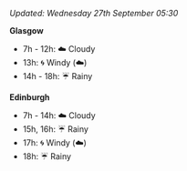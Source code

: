 *Updated: Wednesday 27th September 05:30*

**Glasgow**

* 7h - 12h: :cloud: Cloudy
* 13h: :cyclone: Windy (:cloud:)
* 14h - 18h: :umbrella: Rainy

**Edinburgh**

* 7h - 14h: :cloud: Cloudy
* 15h, 16h: :umbrella: Rainy
* 17h: :cyclone: Windy (:cloud:)
* 18h: :umbrella: Rainy
